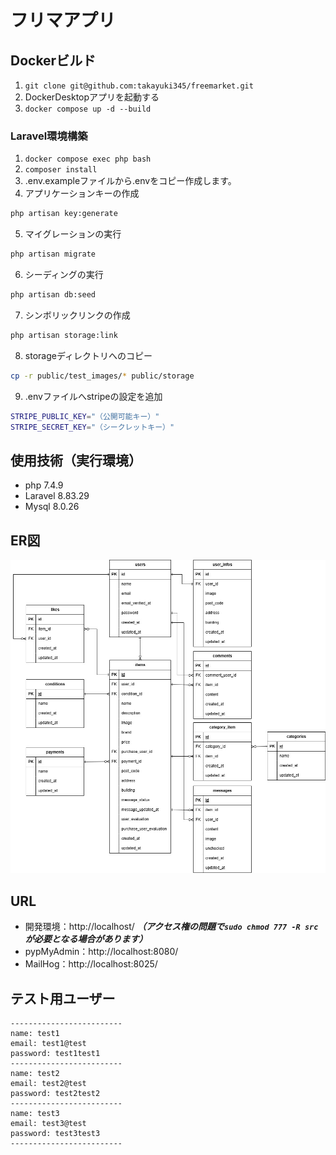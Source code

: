 # フリマアプリ

## Dockerビルド
1. `git clone git@github.com:takayuki345/freemarket.git`
2. DockerDesktopアプリを起動する
3. `docker compose up -d --build`

### Laravel環境構築
1. `docker compose exec php bash`
2. `composer install`
3. .env.exampleファイルから.envをコピー作成します。
4. アプリケーションキーの作成
``` bash
php artisan key:generate
```
5. マイグレーションの実行
``` bash
php artisan migrate
```
6. シーディングの実行
``` bash
php artisan db:seed
```
7. シンボリックリンクの作成
``` bash
php artisan storage:link
```
8. storageディレクトリへのコピー
``` bash
cp -r public/test_images/* public/storage
```
9. .envファイルへstripeの設定を追加
``` bash
STRIPE_PUBLIC_KEY="（公開可能キー）"
STRIPE_SECRET_KEY="（シークレットキー）"
```

## 使用技術（実行環境）
- php 7.4.9
- Laravel 8.83.29
- Mysql 8.0.26

## ER図
![ER図](ER図フリマアプリ_追加機能.jpg)

## URL
- 開発環境：http://localhost/
***（アクセス権の問題で`sudo chmod 777 -R src`が必要となる場合があります）***
- pypMyAdmin：http://localhost:8080/
- MailHog：http://localhost:8025/

## テスト用ユーザー

``` text
-------------------------
name: test1
email: test1@test
password: test1test1
-------------------------
name: test2
email: test2@test
password: test2test2
-------------------------
name: test3
email: test3@test
password: test3test3
-------------------------
```
